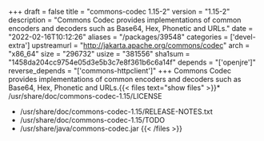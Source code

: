 +++
draft = false
title = "commons-codec 1.15-2"
version = "1.15-2"
description = "Commons Codec provides implementations of common encoders and decoders such as Base64, Hex, Phonetic and URLs."
date = "2022-02-16T10:12:26"
aliases = "/packages/39548"
categories = ['devel-extra']
upstreamurl = "http://jakarta.apache.org/commons/codec"
arch = "x86_64"
size = "296732"
usize = "381556"
sha1sum = "1458da204cc9754e05d3e5b3c7e8f361b6c6a14f"
depends = "['openjre']"
reverse_depends = "['commons-httpclient']"
+++
Commons Codec provides implementations of common encoders and decoders such as Base64, Hex, Phonetic and URLs.{{< files text="show files" >}}* /usr/share/doc/commons-codec-1.15/LICENSE
* /usr/share/doc/commons-codec-1.15/RELEASE-NOTES.txt
* /usr/share/doc/commons-codec-1.15/TODO
* /usr/share/java/commons-codec.jar
{{< /files >}}
